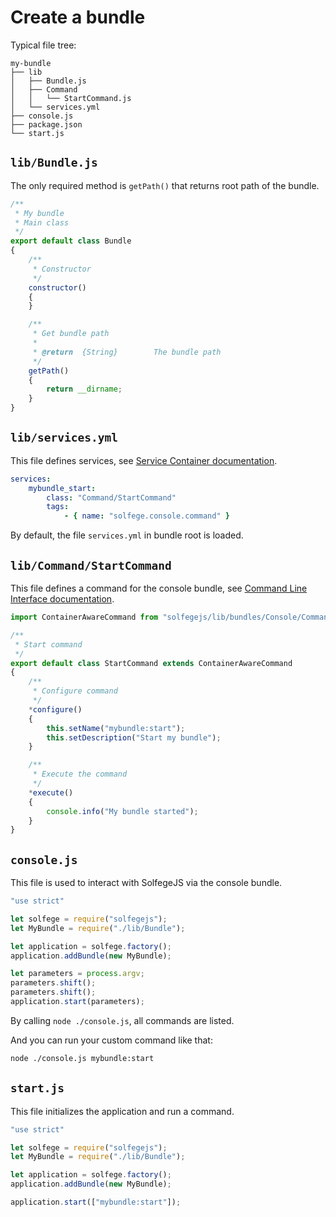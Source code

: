 Create a bundle
===============

Typical file tree:

```
my-bundle
├── lib
│   ├── Bundle.js
│   ├── Command
│   │   └── StartCommand.js
│   └── services.yml
├── console.js
├── package.json
└── start.js
```

`lib/Bundle.js`
---------------

The only required method is `getPath()` that returns root path of the bundle.

```javascript
/**
 * My bundle
 * Main class
 */
export default class Bundle
{
    /**
     * Constructor
     */
    constructor()
    {
    }

    /**
     * Get bundle path
     *
     * @return  {String}        The bundle path
     */
    getPath()
    {
        return __dirname;
    }
}
```

`lib/services.yml`
------------------

This file defines services, see [Service Container documentation](./service-container.md).


```yaml
services:
    mybundle_start:
        class: "Command/StartCommand"
        tags:
            - { name: "solfege.console.command" }
```

By default, the file `services.yml` in bundle root is loaded.


`lib/Command/StartCommand`
--------------------------

This file defines a command for the console bundle, see [Command Line Interface documentation](./command-line-interface.md).


```javascript
import ContainerAwareCommand from "solfegejs/lib/bundles/Console/Command/ContainerAwareCommand";

/**
 * Start command
 */
export default class StartCommand extends ContainerAwareCommand
{
    /**
     * Configure command
     */
    *configure()
    {
        this.setName("mybundle:start");
        this.setDescription("Start my bundle");
    }

    /**
     * Execute the command
     */
    *execute()
    {
        console.info("My bundle started");
    }
}
```


`console.js`
------------

This file is used to interact with SolfegeJS via the console bundle.

```javascript
"use strict"

let solfege = require("solfegejs");
let MyBundle = require("./lib/Bundle");

let application = solfege.factory();
application.addBundle(new MyBundle);

let parameters = process.argv;
parameters.shift();
parameters.shift();
application.start(parameters);
```

By calling `node ./console.js`, all commands are listed.

And you can run your custom command like that:

```bash
node ./console.js mybundle:start
```


`start.js`
----------

This file initializes the application and run a command.

```javascript
"use strict"

let solfege = require("solfegejs");
let MyBundle = require("./lib/Bundle");

let application = solfege.factory();
application.addBundle(new MyBundle);

application.start(["mybundle:start"]);
```


